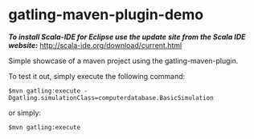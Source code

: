 gatling-maven-plugin-demo
=========================


*__To install Scala-IDE for Eclipse use the update site from the Scala IDE website:__*
http://scala-ide.org/download/current.html


Simple showcase of a maven project using the gatling-maven-plugin.

To test it out, simply execute the following command:

    $mvn gatling:execute -Dgatling.simulationClass=computerdatabase.BasicSimulation

or simply:

    $mvn gatling:execute
